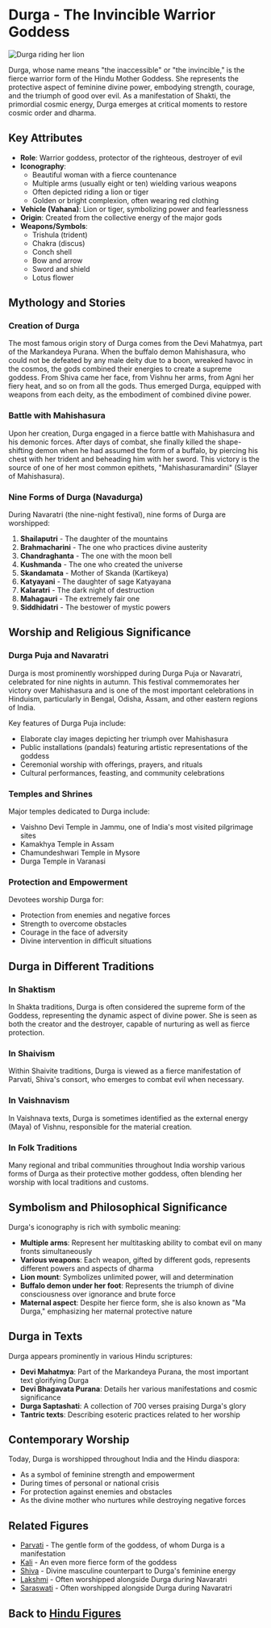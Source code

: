 # Durga - The Invincible Warrior Goddess

![Durga riding her lion](durga_lion.jpg)

Durga, whose name means "the inaccessible" or "the invincible," is the fierce warrior form of the Hindu Mother Goddess. She represents the protective aspect of feminine divine power, embodying strength, courage, and the triumph of good over evil. As a manifestation of Shakti, the primordial cosmic energy, Durga emerges at critical moments to restore cosmic order and dharma.

## Key Attributes

- **Role**: Warrior goddess, protector of the righteous, destroyer of evil
- **Iconography**: 
  - Beautiful woman with a fierce countenance
  - Multiple arms (usually eight or ten) wielding various weapons
  - Often depicted riding a lion or tiger
  - Golden or bright complexion, often wearing red clothing
- **Vehicle (Vahana)**: Lion or tiger, symbolizing power and fearlessness
- **Origin**: Created from the collective energy of the major gods
- **Weapons/Symbols**: 
  - Trishula (trident)
  - Chakra (discus)
  - Conch shell
  - Bow and arrow
  - Sword and shield
  - Lotus flower

## Mythology and Stories

### Creation of Durga

The most famous origin story of Durga comes from the Devi Mahatmya, part of the Markandeya Purana. When the buffalo demon Mahishasura, who could not be defeated by any male deity due to a boon, wreaked havoc in the cosmos, the gods combined their energies to create a supreme goddess. From Shiva came her face, from Vishnu her arms, from Agni her fiery heat, and so on from all the gods. Thus emerged Durga, equipped with weapons from each deity, as the embodiment of combined divine power.

### Battle with Mahishasura

Upon her creation, Durga engaged in a fierce battle with Mahishasura and his demonic forces. After days of combat, she finally killed the shape-shifting demon when he had assumed the form of a buffalo, by piercing his chest with her trident and beheading him with her sword. This victory is the source of one of her most common epithets, "Mahishasuramardini" (Slayer of Mahishasura).

### Nine Forms of Durga (Navadurga)

During Navaratri (the nine-night festival), nine forms of Durga are worshipped:
1. **Shailaputri** - The daughter of the mountains
2. **Brahmacharini** - The one who practices divine austerity
3. **Chandraghanta** - The one with the moon bell
4. **Kushmanda** - The one who created the universe
5. **Skandamata** - Mother of Skanda (Kartikeya)
6. **Katyayani** - The daughter of sage Katyayana
7. **Kalaratri** - The dark night of destruction
8. **Mahagauri** - The extremely fair one
9. **Siddhidatri** - The bestower of mystic powers

## Worship and Religious Significance

### Durga Puja and Navaratri

Durga is most prominently worshipped during Durga Puja or Navaratri, celebrated for nine nights in autumn. This festival commemorates her victory over Mahishasura and is one of the most important celebrations in Hinduism, particularly in Bengal, Odisha, Assam, and other eastern regions of India.

Key features of Durga Puja include:
- Elaborate clay images depicting her triumph over Mahishasura
- Public installations (pandals) featuring artistic representations of the goddess
- Ceremonial worship with offerings, prayers, and rituals
- Cultural performances, feasting, and community celebrations

### Temples and Shrines

Major temples dedicated to Durga include:
- Vaishno Devi Temple in Jammu, one of India's most visited pilgrimage sites
- Kamakhya Temple in Assam
- Chamundeshwari Temple in Mysore
- Durga Temple in Varanasi

### Protection and Empowerment

Devotees worship Durga for:
- Protection from enemies and negative forces
- Strength to overcome obstacles
- Courage in the face of adversity
- Divine intervention in difficult situations

## Durga in Different Traditions

### In Shaktism

In Shakta traditions, Durga is often considered the supreme form of the Goddess, representing the dynamic aspect of divine power. She is seen as both the creator and the destroyer, capable of nurturing as well as fierce protection.

### In Shaivism

Within Shaivite traditions, Durga is viewed as a fierce manifestation of Parvati, Shiva's consort, who emerges to combat evil when necessary.

### In Vaishnavism

In Vaishnava texts, Durga is sometimes identified as the external energy (Maya) of Vishnu, responsible for the material creation.

### In Folk Traditions

Many regional and tribal communities throughout India worship various forms of Durga as their protective mother goddess, often blending her worship with local traditions and customs.

## Symbolism and Philosophical Significance

Durga's iconography is rich with symbolic meaning:

- **Multiple arms**: Represent her multitasking ability to combat evil on many fronts simultaneously
- **Various weapons**: Each weapon, gifted by different gods, represents different powers and aspects of dharma
- **Lion mount**: Symbolizes unlimited power, will and determination
- **Buffalo demon under her foot**: Represents the triumph of divine consciousness over ignorance and brute force
- **Maternal aspect**: Despite her fierce form, she is also known as "Ma Durga," emphasizing her maternal protective nature

## Durga in Texts

Durga appears prominently in various Hindu scriptures:

- **Devi Mahatmya**: Part of the Markandeya Purana, the most important text glorifying Durga
- **Devi Bhagavata Purana**: Details her various manifestations and cosmic significance
- **Durga Saptashati**: A collection of 700 verses praising Durga's glory
- **Tantric texts**: Describing esoteric practices related to her worship

## Contemporary Worship

Today, Durga is worshipped throughout India and the Hindu diaspora:

- As a symbol of feminine strength and empowerment
- During times of personal or national crisis
- For protection against enemies and obstacles
- As the divine mother who nurtures while destroying negative forces

## Related Figures

- [Parvati](./parvati.md) - The gentle form of the goddess, of whom Durga is a manifestation
- [Kali](./kali.md) - An even more fierce form of the goddess
- [Shiva](./shiva.md) - Divine masculine counterpart to Durga's feminine energy
- [Lakshmi](./lakshmi.md) - Often worshipped alongside Durga during Navaratri
- [Saraswati](./saraswati.md) - Often worshipped alongside Durga during Navaratri

## Back to [Hindu Figures](./README.md)
